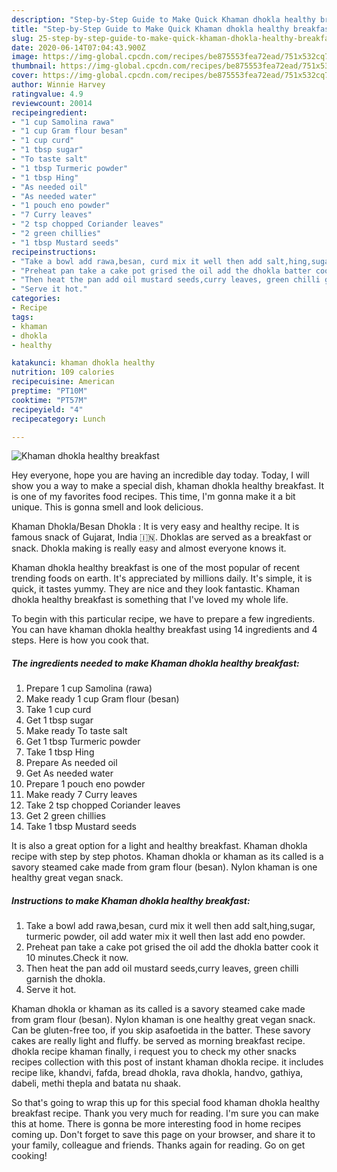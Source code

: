 ```yaml
---
description: "Step-by-Step Guide to Make Quick Khaman dhokla healthy breakfast"
title: "Step-by-Step Guide to Make Quick Khaman dhokla healthy breakfast"
slug: 25-step-by-step-guide-to-make-quick-khaman-dhokla-healthy-breakfast
date: 2020-06-14T07:04:43.900Z
image: https://img-global.cpcdn.com/recipes/be875553fea72ead/751x532cq70/khaman-dhokla-healthy-breakfast-recipe-main-photo.jpg
thumbnail: https://img-global.cpcdn.com/recipes/be875553fea72ead/751x532cq70/khaman-dhokla-healthy-breakfast-recipe-main-photo.jpg
cover: https://img-global.cpcdn.com/recipes/be875553fea72ead/751x532cq70/khaman-dhokla-healthy-breakfast-recipe-main-photo.jpg
author: Winnie Harvey
ratingvalue: 4.9
reviewcount: 20014
recipeingredient:
- "1 cup Samolina rawa"
- "1 cup Gram flour besan"
- "1 cup curd"
- "1 tbsp sugar"
- "To taste salt"
- "1 tbsp Turmeric powder"
- "1 tbsp Hing"
- "As needed oil"
- "As needed water"
- "1 pouch eno powder"
- "7 Curry leaves"
- "2 tsp chopped Coriander leaves"
- "2 green chillies"
- "1 tbsp Mustard seeds"
recipeinstructions:
- "Take a bowl add rawa,besan, curd mix it well then add salt,hing,sugar, turmeric powder, oil add water mix it well then last add eno powder."
- "Preheat pan take a cake pot grised the oil add the dhokla batter cook it 10 minutes.Check it now."
- "Then heat the pan add oil mustard seeds,curry leaves, green chilli garnish the dhokla."
- "Serve it hot."
categories:
- Recipe
tags:
- khaman
- dhokla
- healthy

katakunci: khaman dhokla healthy 
nutrition: 109 calories
recipecuisine: American
preptime: "PT10M"
cooktime: "PT57M"
recipeyield: "4"
recipecategory: Lunch

---
```



![Khaman dhokla healthy breakfast](https://img-global.cpcdn.com/recipes/be875553fea72ead/751x532cq70/khaman-dhokla-healthy-breakfast-recipe-main-photo.jpg)

Hey everyone, hope you are having an incredible day today. Today, I will show you a way to make a special dish, khaman dhokla healthy breakfast. It is one of my favorites food recipes. This time, I'm gonna make it a bit unique. This is gonna smell and look delicious.

Khaman Dhokla/Besan Dhokla : It is very easy and healthy recipe. It is famous snack of Gujarat, India 🇮🇳. Dhoklas are served as a breakfast or snack. Dhokla making is really easy and almost everyone knows it.

Khaman dhokla healthy breakfast is one of the most popular of recent trending foods on earth. It's appreciated by millions daily. It's simple, it is quick, it tastes yummy. They are nice and they look fantastic. Khaman dhokla healthy breakfast is something that I've loved my whole life.


To begin with this particular recipe, we have to prepare a few ingredients. You can have khaman dhokla healthy breakfast using 14 ingredients and 4 steps. Here is how you cook that.

<!--inarticleads1-->

##### The ingredients needed to make Khaman dhokla healthy breakfast:

1. Prepare 1 cup Samolina (rawa)
1. Make ready 1 cup Gram flour (besan)
1. Take 1 cup curd
1. Get 1 tbsp sugar
1. Make ready To taste salt
1. Get 1 tbsp Turmeric powder
1. Take 1 tbsp Hing
1. Prepare As needed oil
1. Get As needed water
1. Prepare 1 pouch eno powder
1. Make ready 7 Curry leaves
1. Take 2 tsp chopped Coriander leaves
1. Get 2 green chillies
1. Take 1 tbsp Mustard seeds


It is also a great option for a light and healthy breakfast. Khaman dhokla recipe with step by step photos. Khaman dhokla or khaman as its called is a savory steamed cake made from gram flour (besan). Nylon khaman is one healthy great vegan snack. 

<!--inarticleads2-->

##### Instructions to make Khaman dhokla healthy breakfast:

1. Take a bowl add rawa,besan, curd mix it well then add salt,hing,sugar, turmeric powder, oil add water mix it well then last add eno powder.
1. Preheat pan take a cake pot grised the oil add the dhokla batter cook it 10 minutes.Check it now.
1. Then heat the pan add oil mustard seeds,curry leaves, green chilli garnish the dhokla.
1. Serve it hot.


Khaman dhokla or khaman as its called is a savory steamed cake made from gram flour (besan). Nylon khaman is one healthy great vegan snack. Can be gluten-free too, if you skip asafoetida in the batter. These savory cakes are really light and fluffy. be served as morning breakfast recipe. dhokla recipe khaman finally, i request you to check my other snacks recipes collection with this post of instant khaman dhokla recipe. it includes recipe like, khandvi, fafda, bread dhokla, rava dhokla, handvo, gathiya, dabeli, methi thepla and batata nu shaak. 

So that's going to wrap this up for this special food khaman dhokla healthy breakfast recipe. Thank you very much for reading. I'm sure you can make this at home. There is gonna be more interesting food in home recipes coming up. Don't forget to save this page on your browser, and share it to your family, colleague and friends. Thanks again for reading. Go on get cooking!
